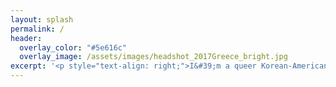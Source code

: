 ```yaml
---
layout: splash
permalink: /
header:
  overlay_color: "#5e616c"
  overlay_image: /assets/images/headshot_2017Greece_bright.jpg
excerpt: '<p style="text-align: right;">I&#39;m a queer Korean-American <br /> migrant neuroscientist and storyteller. <br /> I coordinate the learning collective <br /><strong><em>Dear Neuroscience</em></strong>. <br /><br /> My life is dedicated to <br /> nurturing and participating in <br /> multi-generational, regenerative, <br /> free-choice learning communities. <br /> To learn more about my work, <br /> visit my <a href="https://www.danbeekim.org/open-lab-notebook" style="color:#4f00bd">Open Lab Notebook</a> <br /> or read my graphic novel, <br /> <a href="https://www.danbeekim.org/VIRS" style="color:#4f00bd"><em>The First VIRS</em></a>. <br /> <br /> I use performance art, <br /> gardening, and wilderness <br /> medicine to decolonise the practice <br /> of gathering and organising knowledge. <br /> I love to science in community, and I offer <br /> expertise in the history and philosophy of <br /> neuroscience, and in the practice of studying and <br /> shaping nervous systems with non-invasive, <br /> non-coercive, and radically inclusive <br /> tools and techniques. <br /> <br />If you would like to chat, skill <br /> swap, collaborate, or engage in another <br /> flavour of mind-melding, please email <br />danbee at danbeekim dot org.<br /> <br /> <br />Thanks for visiting!<br /></p>'
---
```

